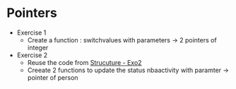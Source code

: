 # Pointers
- Exercise 1
  - Create a function :  switchvalues with parameters -> 2 pointers of integer  
- Exercise 2
  - Reuse the code from [Strucuture - Exo2](https://github.com/LNB283/programming-language/blob/main/GO/Struct/exo2/exo2.go)
  - Creeate 2 functions to update the status nbaactivity with paramter -> pointer of person 
